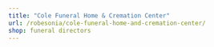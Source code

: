 ```yaml
---
title: "Cole Funeral Home & Cremation Center"
url: /robesonia/cole-funeral-home-and-cremation-center/
shop: funeral directors
---
```

